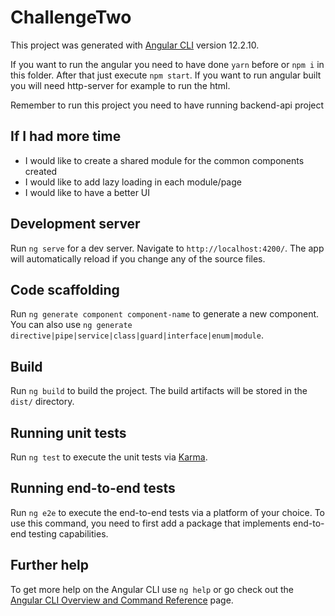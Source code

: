 # ChallengeTwo

This project was generated with [Angular CLI](https://github.com/angular/angular-cli) version 12.2.10.

If you want to run the angular you need to have done `yarn` before or `npm i` in this folder. After that just execute `npm start`. If you want to run angular built you will need http-server for example to run the html.

Remember to run this project you need to have running backend-api project

## If I had more time

- I would like to create a shared module for the common components created
- I would like to add lazy loading in each module/page
- I would like to have a better UI
## Development server

Run `ng serve` for a dev server. Navigate to `http://localhost:4200/`. The app will automatically reload if you change any of the source files.

## Code scaffolding

Run `ng generate component component-name` to generate a new component. You can also use `ng generate directive|pipe|service|class|guard|interface|enum|module`.

## Build

Run `ng build` to build the project. The build artifacts will be stored in the `dist/` directory.

## Running unit tests

Run `ng test` to execute the unit tests via [Karma](https://karma-runner.github.io).

## Running end-to-end tests

Run `ng e2e` to execute the end-to-end tests via a platform of your choice. To use this command, you need to first add a package that implements end-to-end testing capabilities.

## Further help

To get more help on the Angular CLI use `ng help` or go check out the [Angular CLI Overview and Command Reference](https://angular.io/cli) page.
